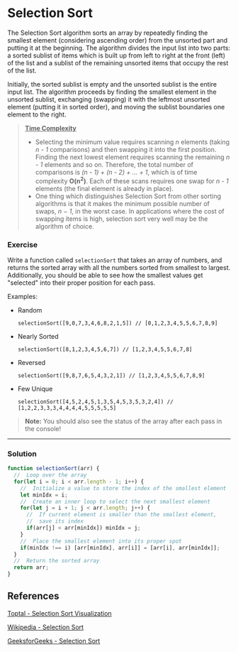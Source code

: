 # Selection Sort

The Selection Sort algorithm sorts an array by repeatedly finding the smallest element (considering ascending order) from the unsorted part and putting it at the beginning. The algorithm divides the input list into two parts: a sorted sublist of items which is built up from left to right at the front (left) of the list and a sublist of the remaining unsorted items that occupy the rest of the list.

Initially, the sorted sublist is empty and the unsorted sublist is the entire input list. The algorithm proceeds by finding the smallest element in the unsorted sublist, exchanging (swapping) it with the leftmost unsorted element (putting it in sorted order), and moving the sublist boundaries one element to the right.

> **<ins>Time Complexity</ins>**
> * Selecting the minimum value requires scanning *n* elements (taking *n - 1* comparisons) and then swapping it into the first position. Finding the next lowest element requires scanning the remaining *n - 1* elements and so on. Therefore, the total number of comparisons is *(n - 1) + (n - 2) + ... + 1*, which is of time complexity **O(n<sup>2</sup>)**. Each of these scans requires one swap for *n - 1* elements (the final element is already in place).
> * One thing which distinguishes Selection Sort from other sorting algorithms is that it makes the minimum possible number of swaps, *n − 1*, in the worst case. In applications where the cost of swapping items is high, selection sort very well may be the algorithm of choice.

### Exercise

Write a function called `selectionSort` that takes an array of numbers, and returns the sorted array with all the numbers sorted from smallest to largest. Additionally, you should be able to see how the smallest values get "selected" into their proper position for each pass.

Examples:
* Random

  `selectionSort([9,0,7,3,4,6,8,2,1,5]) // [0,1,2,3,4,5,5,6,7,8,9]`

* Nearly Sorted

  `selectionSort([8,1,2,3,4,5,6,7]) // [1,2,3,4,5,5,6,7,8]`

* Reversed

  `selectionSort([9,8,7,6,5,4,3,2,1]) // [1,2,3,4,5,5,6,7,8,9]`

* Few Unique

  `selectionSort([4,5,2,4,5,1,3,5,4,5,3,5,3,2,4]) // [1,2,2,3,3,3,4,4,4,4,5,5,5,5,5]`
> **Note:** You should also see the status of the array after each pass in the console!

---

### Solution
```js
function selectionSort(arr) {
  //  Loop over the array
  for(let i = 0; i < arr.length - 1; i++) {
    //  Initialize a value to store the index of the smallest element
    let minIdx = i;
    //  Create an inner loop to select the next smallest element
    for(let j = i + 1; j < arr.length; j++) {
      //  If current element is smaller than the smallest element,
      //  save its index
      if(arr[j] < arr[minIdx]) minIdx = j;
    }
    //  Place the smallest element into its proper spot
    if(minIdx !== i) [arr[minIdx], arr[i]] = [arr[i], arr[minIdx]];
  }
  //  Return the sorted array
  return arr;
}
```

## References
[Toptal - Selection Sort Visualization](https://www.toptal.com/developers/sorting-algorithms/selection-sort)

[Wikipedia - Selection Sort](https://en.wikipedia.org/wiki/Selection_sort)

[GeeksforGeeks - Selection Sort](https://www.geeksforgeeks.org/selection-sort/)
